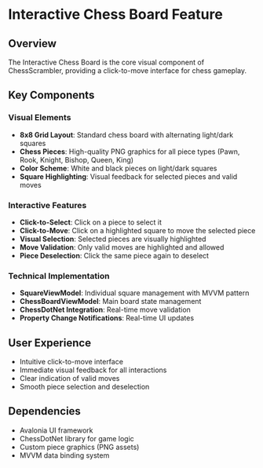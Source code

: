 # Interactive Chess Board Feature

## Overview
The Interactive Chess Board is the core visual component of ChessScrambler, providing a click-to-move interface for chess gameplay.

## Key Components

### Visual Elements
- **8x8 Grid Layout**: Standard chess board with alternating light/dark squares
- **Chess Pieces**: High-quality PNG graphics for all piece types (Pawn, Rook, Knight, Bishop, Queen, King)
- **Color Scheme**: White and black pieces on light/dark squares
- **Square Highlighting**: Visual feedback for selected pieces and valid moves

### Interactive Features
- **Click-to-Select**: Click on a piece to select it
- **Click-to-Move**: Click on a highlighted square to move the selected piece
- **Visual Selection**: Selected pieces are visually highlighted
- **Move Validation**: Only valid moves are highlighted and allowed
- **Piece Deselection**: Click the same piece again to deselect

### Technical Implementation
- **SquareViewModel**: Individual square management with MVVM pattern
- **ChessBoardViewModel**: Main board state management
- **ChessDotNet Integration**: Real-time move validation
- **Property Change Notifications**: Real-time UI updates

## User Experience
- Intuitive click-to-move interface
- Immediate visual feedback for all interactions
- Clear indication of valid moves
- Smooth piece selection and deselection

## Dependencies
- Avalonia UI framework
- ChessDotNet library for game logic
- Custom piece graphics (PNG assets)
- MVVM data binding system
